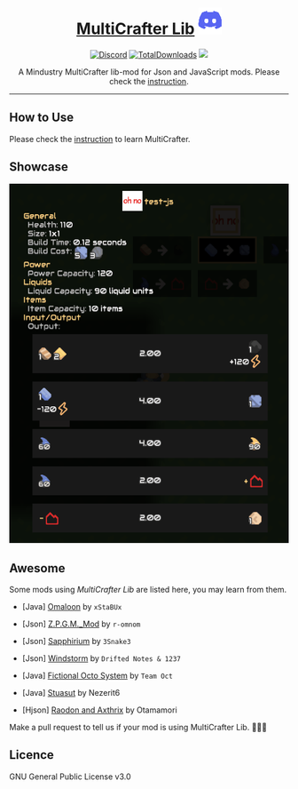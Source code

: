 <div align="center">

# [MultiCrafter Lib](https://liplum.github.io/MultiCrafterLib/) [![Discord](GFX/Discord.png)](https://discord.gg/PDwyxM3waw)

[![Discord](https://img.shields.io/discord/937228972041842718?color=%23529b69&label=Discord&logo=Discord&style=for-the-badge)](https://discord.gg/PDwyxM3waw)
[![TotalDownloads](https://img.shields.io/github/downloads/liplum/MultiCrafterLib/total?color=674ea7&label=Download&logo=docusign&logoColor=white&style=for-the-badge)](https://github.com/liplum/MultiCrafterLib/releases)
[![](https://jitpack.io/v/liplum/MultiCrafterLib.svg)](https://jitpack.io/#liplum/MultiCrafterLib)

A Mindustry MultiCrafter lib-mod for Json and JavaScript mods.
Please check the [instruction](https://liplum.github.io/MultiCrafterLib/).
___
</div>

## How to Use

Please check the [instruction](https://liplum.github.io/MultiCrafterLib/) to learn MultiCrafter.

## Showcase
![Statistics](GFX/Statistics.gif)

## Awesome

Some mods using *MultiCrafter Lib* are listed here, you may learn from them.

- [Java] [Omaloon](https://github.com/xStaBUx/Omaloon-mod-public) by `xStaBUx`

- [Json] [Z.P.G.M._Mod](https://github.com/r-omnom/Z.P.G.M._Mod) by `r-omnom`

- [Json] [Sapphirium](https://github.com/3Snake3/Sapphirium) by `3Snake3`

- [Json] [Windstorm](https://github.com/driftheque/Windstorm) by `Drifted Notes & 1237`

- [Java] [Fictional Octo System](https://github.com/TeamOct/fictional-octo-system) by `Team Oct`

- [Java] [Stuasut](https://github.com/Nezerit6/Stuasut) by Nezerit6

- [Hjson] [Raodon and Axthrix](https://github.com/Otamamori917/Raodon-and-Axthrix-mod) by Otamamori

<!-- Drifted Notes // August 22, 2022
  windstorm was made by me when my alias was 1237.
  and on July 19th, 2022 i started a new alias (drifted notes),
  and a few days ago i ported this mod to hjson.

  i hope this won't confuse everyone.
  (liplum please don't delete this)
  
  update September 11th, 2022.
  i changed my mind, it's a js mod now. 
  (but i will still use .hjson to add my custom block 
  to the techtree).
-->

Make a pull request to tell us if your mod is using MultiCrafter Lib. :rocket::rocket::rocket:

## Licence

GNU General Public License v3.0
